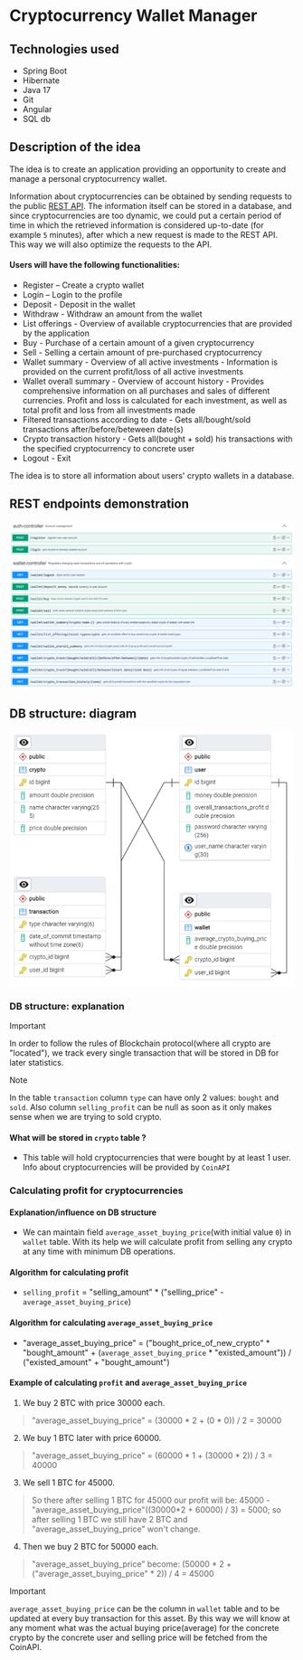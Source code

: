 # Cryptocurrency Wallet Manager

## Technologies used
* Spring Boot
* Hibernate
* Java 17
* Git
* Angular
* SQL db

## Description of the idea
The idea is to create an application providing an opportunity to create and manage a personal cryptocurrency wallet.

Information about cryptocurrencies can be obtained by sending requests to the public [REST API](https://www.coinapi.io/). The information itself can be stored in a database, and since cryptocurrencies are too dynamic, we could put a certain period of time in which the retrieved information is considered up-to-date (for example ```5``` minutes), after which a new request is made to the REST API. This way we will also optimize the requests to the API.

#### Users will have the following functionalities:
- Register – Create a crypto wallet
- Login – Login to the profile
- Deposit - Deposit in the wallet
- Withdraw - Withdraw an amount from the wallet
- List offerings - Overview of available cryptocurrencies that are provided by the application
- Buy - Purchase of a certain amount of a given cryptocurrency
- Sell - Selling a certain amount of pre-purchased cryptocurrency
- Wallet summary - Overview of all active investments - Information is provided on the current profit/loss of all active investments
- Wallet overall summary - Overview of account history - Provides comprehensive information on all purchases and sales of different currencies. Profit and loss is calculated for each investment, as well as total profit and loss from all investments made
- Filtered transactions according to date - Gets all/bought/sold transactions after/before/beteween date(s)
- Crypto transaction history - Gets all(bought + sold) his transactions with the specified cryptocurrency to concrete user
- Logout - Exit

The idea is to store all information about users' crypto wallets in a database.

## REST endpoints demonstration
![REST endpoints](./img/REST%20endpoints.png)

## DB structure: diagram
![DB structure](./img/DB%20diagram.png)

### DB structure: explanation
> [!IMPORTANT]
> In order to follow the rules of Blockchain protocol(where all crypto are "located"), we track every single transaction that will be stored in DB for later statistics.

> [!NOTE]
> In the table ```transaction``` column ```type``` can have only 2 values: ```bought``` and ```sold```. Also column ```selling_profit``` can be null as soon as it only makes sense when we are trying to sold crypto.

#### What will be stored in ```crypto``` table ?
* This table will hold cryptocurrencies that were bought by at least 1 user. Info about cryptocurrencies will be provided by ```CoinAPI```

### Calculating profit for cryptocurrencies
#### Explanation/influence on DB structure
* We can maintain field ```average_asset_buying_price```(with initial value ```0```) in ```wallet``` table. With its help we will calculate profit from selling any crypto at any time with minimum DB operations.   
#### Algorithm for calculating profit
* ```selling_profit``` = "selling_amount" * ("selling_price" - ```average_asset_buying_price```)
#### Algorithm for calculating ```average_asset_buying_price```
* "average_asset_buying_price" = ("bought_price_of_new_crypto" * "bought_amount" + (```average_asset_buying_price``` * "existed_amount")) / ("existed_amount" + "bought_amount")
#### Example of calculating ```profit``` and ```average_asset_buying_price```
1) We buy 2 BTC with price 30000 each.
> "average_asset_buying_price" = (30000 * 2 + (0 * 0)) / 2 = 30000
2) We buy 1 BTC later with price 60000.
> "average_asset_buying_price" = (60000 * 1 + (30000 * 2)) / 3 = 40000
3) We sell 1 BTC for 45000.
> So there after selling 1 BTC for 45000 our profit will be: 45000 - "average_asset_buying_price"((30000*2 + 60000) / 3) = 5000; so after selling 1 BTC we still have 2 BTC and "average_asset_buying_price" won't change.
4) Then we buy 2 BTC for 50000 each.
> "average_asset_buying_price" become: (50000 * 2 + ("average_asset_buying_price" * 2)) / 4 = 45000

> [!IMPORTANT] 
> ```average_asset_buying_price``` can be the column in ```wallet``` table and to be updated at every buy transaction for this asset. By this way we will know at any moment what was the actual buying price(average) for the concrete crypto by the concrete user and selling price will be fetched from the CoinAPI.
